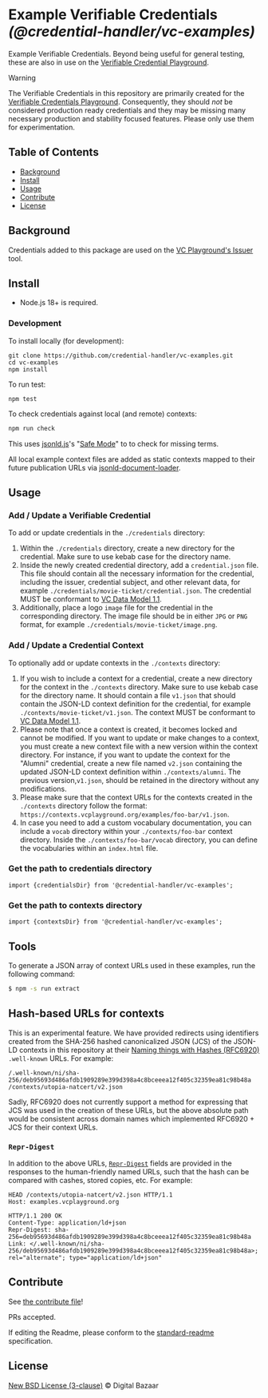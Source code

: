 # Example Verifiable Credentials _(@credential-handler/vc-examples)_

Example Verifiable Credentials. Beyond being useful for general testing, these
are also in use on the [Verifiable Credential Playground](https://vcplayground.org/).

> [!WARNING]
> The Verifiable Credentials in this repository are primarily created for the
> [Verifiable Credentials Playground](https://vcplayground.org/). Consequently,
> they should _not_ be considered production ready credentials and they may be
> missing many necessary production and stability focused features. Please only
> use them for experimentation.

## Table of Contents

- [Background](#background)
- [Install](#install)
- [Usage](#usage)
- [Contribute](#contribute)
- [License](#license)

## Background

Credentials added to this package are used on the [VC Playground's Issuer](https://vcplayground.org/issuer)
tool.

## Install

- Node.js 18+ is required.

### Development

To install locally (for development):

```
git clone https://github.com/credential-handler/vc-examples.git
cd vc-examples
npm install
```

To run test:

```
npm test
```

To check credentials against local (and remote) contexts:

```sh
npm run check
```

This uses [jsonld.js](https://github.com/digitalbazaar/jsonld.js)'s
"[Safe Mode](https://github.com/digitalbazaar/jsonld.js?tab=readme-ov-file#safe-mode)"
to to check for missing terms.

All local example context files are added as static contexts mapped to their
future publication URLs via
[jsonld-document-loader](https://github.com/digitalbazaar/jsonld-document-loader).

## Usage

### Add / Update a Verifiable Credential

To add or update credentials in the `./credentials` directory:

1. Within the `./credentials` directory, create a new directory for the
credential. Make sure to use kebab case for the directory name.
2. Inside the newly created credential directory, add a `credential.json` file.
This file should contain all the necessary information for the credential,
including the issuer, credential subject, and other relevant data, for example
`./credentials/movie-ticket/credential.json`. The credential MUST be conformant
to [VC Data Model 1.1](https://www.w3.org/TR/vc-data-model#credentials).
3. Additionally, place a logo `image` file for the credential in the
corresponding directory. The image file should be in either `JPG` or `PNG`
format, for example `./credentials/movie-ticket/image.png`.

### Add / Update a Credential Context

To optionally add or update contexts in the `./contexts` directory:

1. If you wish to include a context for a credential, create a new directory
for the context in the `./contexts` directory. Make sure to use kebab case for
the directory name. It should contain a file `v1.json` that should contain the
JSON-LD context definition for the credential, for example
`./contexts/movie-ticket/v1.json`. The context MUST be conformant
to [VC Data Model 1.1](https://www.w3.org/TR/vc-data-model/#contexts).
2. Please note that once a context is created, it becomes locked and cannot be
modified. If you want to update or make changes to a context, you must create a
new context file with a new version within the context directory. For instance,
if you want to update the context for the "Alumni" credential, create a new file
named `v2.json` containing the updated JSON-LD context definition within
`./contexts/alumni`. The previous version,`v1.json`, should be retained in the
directory without any modifications.
3. Please make sure that the context URLs for the contexts created in the
`./contexts` directory follow the format:
`https://contexts.vcplayground.org/examples/foo-bar/v1.json`.
4. In case you need to add a custom vocabulary documentation, you can include a
`vocab` directory within your `./contexts/foo-bar` context directory. Inside the
`./contexts/foo-bar/vocab` directory, you can define the vocabularies within an
`index.html` file.

### Get the path to credentials directory
```
import {credentialsDir} from '@credential-handler/vc-examples';
```

### Get the path to contexts directory
```
import {contextsDir} from '@credential-handler/vc-examples';
```

## Tools

To generate a JSON array of context URLs used in these examples, run the
following command:

```sh
$ npm -s run extract
```

## Hash-based URLs for contexts

This is an experimental feature. We have provided redirects using identifiers
created from the SHA-256 hashed canonicalized JSON (JCS) of the JSON-LD contexts
in this repository at their
[Naming things with Hashes (RFC6920)](https://www.rfc-editor.org/rfc/rfc6920.html)
`.well-known` URLs. For example:

```
/.well-known/ni/sha-256/deb95693d486afdb1909289e399d398a4c8bceeea12f405c32359ea81c98b48a /contexts/utopia-natcert/v2.json
```

Sadly, RFC6920 does not currently support a method for expressing that JCS was
used in the creation of these URLs, but the above absolute path would be
consistent across domain names which implemented RFC6920 + JCS for their context
URLs.

### `Repr-Digest`

In addition to the above URLs,
[`Repr-Digest`](https://datatracker.ietf.org/doc/html/rfc9530#name-the-repr-digest-field)
fields are provided in the responses to the human-friendly named URLs, such that
the hash can be compared with cashes, stored copies, etc. For example:

```http
HEAD /contexts/utopia-natcert/v2.json HTTP/1.1
Host: examples.vcplayground.org
```

```http
HTTP/1.1 200 OK
Content-Type: application/ld+json
Repr-Digest: sha-256=deb95693d486afdb1909289e399d398a4c8bceeea12f405c32359ea81c98b48a
Link: </.well-known/ni/sha-256/deb95693d486afdb1909289e399d398a4c8bceeea12f405c32359ea81c98b48a>; rel="alternate"; type="application/ld+json"
```

## Contribute

See [the contribute file](https://github.com/digitalbazaar/bedrock/blob/master/CONTRIBUTING.md)!

PRs accepted.

If editing the Readme, please conform to the
[standard-readme](https://github.com/RichardLitt/standard-readme) specification.

## License

[New BSD License (3-clause)](LICENSE) © Digital Bazaar
